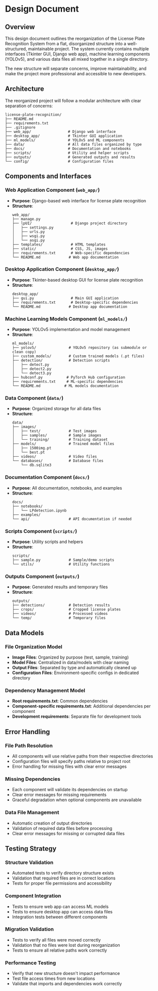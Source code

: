 # Design Document

## Overview

This design document outlines the reorganization of the License Plate Recognition System from a flat, disorganized structure into a well-structured, maintainable project. The system currently contains multiple interfaces (Tkinter GUI, Django web app), machine learning components (YOLOv5), and various data files all mixed together in a single directory.

The new structure will separate concerns, improve maintainability, and make the project more professional and accessible to new developers.

## Architecture

The reorganized project will follow a modular architecture with clear separation of concerns:

```
license-plate-recognition/
├── README.md
├── requirements.txt
├── .gitignore
├── web_app/                 # Django web interface
├── desktop_app/             # Tkinter GUI application  
├── ml_models/               # YOLOv5 and ML components
├── data/                    # All data files organized by type
├── docs/                    # Documentation and notebooks
├── scripts/                 # Utility and helper scripts
├── outputs/                 # Generated outputs and results
└── config/                  # Configuration files
```

## Components and Interfaces

### Web Application Component (`web_app/`)
- **Purpose**: Django-based web interface for license plate recognition
- **Structure**:
  ```
  web_app/
  ├── manage.py
  ├── lpUI/                  # Django project directory
  │   ├── settings.py
  │   ├── urls.py
  │   ├── wsgi.py
  │   └── asgi.py
  ├── templates/             # HTML templates
  ├── static/                # CSS, JS, images
  ├── requirements.txt       # Web-specific dependencies
  └── README.md             # Web app documentation
  ```

### Desktop Application Component (`desktop_app/`)
- **Purpose**: Tkinter-based desktop GUI for license plate recognition
- **Structure**:
  ```
  desktop_app/
  ├── gui.py                 # Main GUI application
  ├── requirements.txt       # Desktop-specific dependencies
  └── README.md             # Desktop app documentation
  ```

### Machine Learning Models Component (`ml_models/`)
- **Purpose**: YOLOv5 implementation and model management
- **Structure**:
  ```
  ml_models/
  ├── yolov5/               # YOLOv5 repository (as submodule or clean copy)
  ├── custom_models/        # Custom trained models (.pt files)
  ├── detection/            # Detection scripts
  │   ├── detect.py
  │   ├── detect2.py
  │   └── detect3.py
  ├── hubconf.py           # PyTorch Hub configuration
  ├── requirements.txt     # ML-specific dependencies
  └── README.md           # ML models documentation
  ```

### Data Component (`data/`)
- **Purpose**: Organized storage for all data files
- **Structure**:
  ```
  data/
  ├── images/
  │   ├── test/             # Test images
  │   ├── samples/          # Sample images
  │   └── training/         # Training dataset
  ├── models/               # Trained model files
  │   ├── 1500img.pt
  │   └── best.pt
  ├── videos/               # Video files
  └── databases/            # Database files
      └── db.sqlite3
  ```

### Documentation Component (`docs/`)
- **Purpose**: All documentation, notebooks, and examples
- **Structure**:
  ```
  docs/
  ├── notebooks/
  │   └── LPdetection.ipynb
  ├── examples/
  └── api/                  # API documentation if needed
  ```

### Scripts Component (`scripts/`)
- **Purpose**: Utility scripts and helpers
- **Structure**:
  ```
  scripts/
  ├── sample.py             # Sample/demo scripts
  └── utils/                # Utility functions
  ```

### Outputs Component (`outputs/`)
- **Purpose**: Generated results and temporary files
- **Structure**:
  ```
  outputs/
  ├── detections/           # Detection results
  ├── crops/                # Cropped license plates
  ├── videos/               # Processed videos
  └── temp/                 # Temporary files
  ```

## Data Models

### File Organization Model
- **Image Files**: Organized by purpose (test, sample, training)
- **Model Files**: Centralized in data/models with clear naming
- **Output Files**: Separated by type and automatically cleaned up
- **Configuration Files**: Environment-specific configs in dedicated directory

### Dependency Management Model
- **Root requirements.txt**: Common dependencies
- **Component-specific requirements.txt**: Additional dependencies per component
- **Development requirements**: Separate file for development tools

## Error Handling

### File Path Resolution
- All components will use relative paths from their respective directories
- Configuration files will specify paths relative to project root
- Error handling for missing files with clear error messages

### Missing Dependencies
- Each component will validate its dependencies on startup
- Clear error messages for missing requirements
- Graceful degradation when optional components are unavailable

### Data File Management
- Automatic creation of output directories
- Validation of required data files before processing
- Clear error messages for missing or corrupted data files

## Testing Strategy

### Structure Validation
- Automated tests to verify directory structure exists
- Validation that required files are in correct locations
- Tests for proper file permissions and accessibility

### Component Integration
- Tests to ensure web app can access ML models
- Tests to ensure desktop app can access data files
- Integration tests between different components

### Migration Validation
- Tests to verify all files were moved correctly
- Validation that no files were lost during reorganization
- Tests to ensure all relative paths work correctly

### Performance Testing
- Verify that new structure doesn't impact performance
- Test file access times from new locations
- Validate that imports and dependencies work correctly
